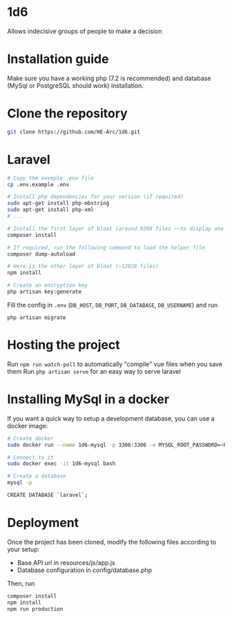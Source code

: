 # 1d6
Allows indecisive groups of people to make a decision

# Installation guide
Make sure you have a working php (7.2 is recommended) and database (MySql or PostgreSQL should work) installation.

# Clone the repository
```bash
git clone https://github.com/HE-Arc/1d6.git
```

# Laravel
```bash
# Copy the exemple .env file
cp .env.example .env

# Install php dependencies for your version (if required)
sudo apt-get install php-mbstring
sudo apt-get install php-xml
# ...

# Install the first layer of bloat (around 9268 files ~~to display one h1 and 8 links~~)
composer install

# If required, run the following command to load the helper file
composer dump-autoload

# Here is the other layer of bloat (~12828 files)
npm install

# Create an encryption key
php artisan key:generate
```

Fill the config in `.env` (`DB_HOST`, `DB_PORT`, `DB_DATABASE`, `DB_USERNAME`) and run

```
php artisan migrate
```

# Hosting the project
Run `npm run watch-poll` to automatically "compile" vue files when you save them
Run `php artisan serve` for an easy way to serve laravel


# Installing MySql in a docker
If you want a quick way to setup a development database, you can use a docker image:

```bash
# Create docker
sudo docker run --name 1d6-mysql -p 3306:3306 -e MYSQL_ROOT_PASSWORD=<PASSWORD> -d mysql:5.7.28

# Connect to it
sudo docker exec -it 1d6-mysql bash

# Create a database
mysql -p

CREATE DATABASE `laravel`;
```

# Deployment

Once the project has been cloned, modify the following files according to your setup:

- Base API url in resources/js/app.js
- Database configuration in config/database.php

Then, run

```bash
composer install
npm install
npm run production
```
